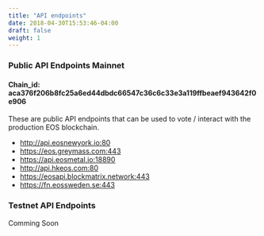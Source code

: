 ```yaml
---
title: "API endpoints"
date: 2018-04-30T15:53:46-04:00
draft: false
weight: 1
---
```


### Public API Endpoints Mainnet 
#### Chain_id: aca376f206b8fc25a6ed44dbdc66547c36c6c33e3a119ffbeaef943642f0e906
These are public API endpoints that can be used to vote / interact with the production EOS blockchain. 

* http://api.eosnewyork.io:80
* https://eos.greymass.com:443
* https://api.eosmetal.io:18890
* http://api.hkeos.com:80
* https://eosapi.blockmatrix.network:443
* https://fn.eossweden.se:443


### Testnet API Endpoints

Comming Soon
